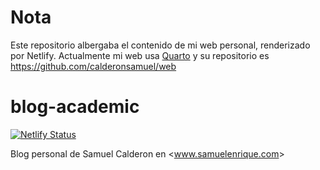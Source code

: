 # Nota

Este repositorio albergaba el contenido de mi web personal, renderizado por Netlify. Actualmente mi web usa [Quarto](https://quarto.org/) y su repositorio es <https://github.com/calderonsamuel/web>


<!-- README.md is generated from README.Rmd. Please edit that file -->

# blog-academic

<!-- badges: start -->
<!-- Netlify -->

[![Netlify
Status](https://api.netlify.com/api/v1/badges/79121be9-178a-4e31-89ad-14706ef9324d/deploy-status)](https://app.netlify.com/sites/calderonsamuel/deploys)

<!-- badges: end -->

Blog personal de Samuel Calderon en &lt;www.samuelenrique.com&gt;
